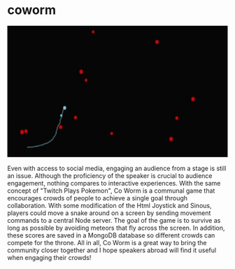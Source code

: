 # coworm

<p align="center">
  <img src="demo.jpeg" alt="A photo of the controlled character" style="height: 300px;"/>
</p>


Even with access to social media, engaging an audience from a stage is still an issue. Although the proficiency of the speaker is crucial to audience engagement, nothing compares to interactive experiences. With the same concept of "Twitch Plays Pokemon", Co Worm is a communal game that encourages crowds of people to achieve a single goal through collaboration. With some modification of the Html Joystick and Sinous, players could move a snake around on a screen by sending movement commands to a central Node server. The goal of the game is to survive as long as possible by avoiding meteors that fly across the screen. In addition, these scores are saved in a MongoDB database so different crowds can compete for the throne. All in all, Co Worm is a great way to bring the community closer together and I hope speakers abroad will find it useful when engaging their crowds!
